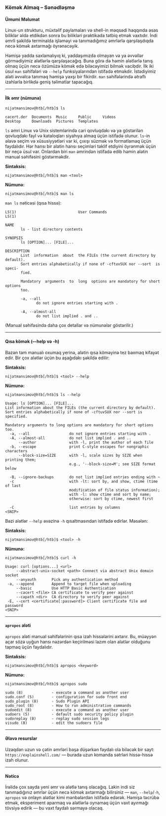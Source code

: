 ### Kömək Almaq – Sənədləşmə

#### Ümumi Məlumat

Linux-un strukturu, müxtəlif paylamaları və shell-in məqsədi haqqında əsas biliklər əldə etdikdən sonra bu bilikləri praktikada tətbiq etmək vaxtıdır. İndi əmrli şəkildə terminalda işləməyi və tanımadığımız əmrlərlə qarşılaşdıqda necə kömək axtarmağı öyrənəcəyik.

Həmişə yadda saxlamalıyıq ki, yaddaşımızda olmayan və ya əvvəllər görmədiyimiz alətlərlə qarşılaşacağıq. Buna görə də həmin alətlərlə tanış olmaq üçün necə özümüzə kömək edə biləcəyimizi bilmək vacibdir. İlk iki üsul `man` səhifələri və `--help` funksiyalarından istifadə etməkdir. İstədiyimiz aləti əvvəlcə tanımaq həmişə yaxşı bir fikirdir. `man` səhifələrində ətraflı izahlarla birlikdə geniş təlimatlar tapacağıq.

---

#### İlk əmr (nümunə)

```
nijatmansimov@htb[/htb]$ ls

cacert.der  Documents  Music     Public     Videos
Desktop     Downloads  Pictures  Templates
```

`ls` əmri Linux və Unix sistemlərində cari qovluqdakı və ya göstərilən qovluqdakı fayl və kataloqları siyahıya almaq üçün istifadə olunur. `ls`-in əlavə seçim və xüsusiyyətləri var ki, çıxışı süzmək və formatlamaq üçün faydalıdır. Hər hansı bir alətin hansı seçimləri təklif etdiyini öyrənmək üçün bir neçə üsul var. Onlardan biri `man` əmrindən istifadə edib həmin alətin manual səhifəsini göstərməkdir.

**Sintaksis:**

```
nijatmansimov@htb[/htb]$ man <tool>
```

**Nümunə:**

```
nijatmansimov@htb[/htb]$ man ls
```

`man ls` nəticəsi (qısa hissə):

```
LS(1)                            User Commands                           LS(1)

NAME
       ls - list directory contents

SYNOPSIS
       ls [OPTION]... [FILE]...

DESCRIPTION
       List  information  about  the FILEs (the current directory by default).
       Sort entries alphabetically if none of -cftuvSUX nor --sort  is  speci‐
       fied.

       Mandatory  arguments  to  long  options are mandatory for short options
       too.

       -a, --all
              do not ignore entries starting with .

       -A, --almost-all
              do not list implied . and ..
```

(Manual səhifəsində daha çox detallar və nümunələr göstərilir.)

---

#### Qısa kömək (–-help və -h)

Bəzən tam manualı oxumaq yerinə, alətin qısa köməyinə tez baxmaq kifayət edir. Bir çox alətlər üçün bu aşağıdakı şəkildə edilir:

**Sintaksis:**

```
nijatmansimov@htb[/htb]$ <tool> --help
```

**Nümunə:**

```
nijatmansimov@htb[/htb]$ ls --help

Usage: ls [OPTION]... [FILE]...
List information about the FILEs (the current directory by default).
Sort entries alphabetically if none of -cftuvSUX nor --sort is specified.

Mandatory arguments to long options are mandatory for short options too.
  -a, --all                  do not ignore entries starting with .
  -A, --almost-all           do not list implied . and ..
      --author               with -l, print the author of each file
  -b, --escape               print C-style escapes for nongraphic characters
      --block-size=SIZE      with -l, scale sizes by SIZE when printing them;
                             e.g., '--block-size=M'; see SIZE format below

  -B, --ignore-backups       do not list implied entries ending with ~
  -c                         with -lt: sort by, and show, ctime (time of last
                             modification of file status information);
                             with -l: show ctime and sort by name;
                             otherwise: sort by ctime, newest first

  -C                         list entries by columns
<SNIP>
```

Bəzi alətlər `--help` əvəzinə `-h` qısaltmasından istifadə edirlər. Məsələn:

**Sintaksis:**

```
nijatmansimov@htb[/htb]$ <tool> -h
```

**Nümunə:**

```
nijatmansimov@htb[/htb]$ curl -h

Usage: curl [options...] <url>
     --abstract-unix-socket <path> Connect via abstract Unix domain socket
     --anyauth       Pick any authentication method
 -a, --append        Append to target file when uploading
     --basic         Use HTTP Basic Authentication
     --cacert <file> CA certificate to verify peer against
     --capath <dir>  CA directory to verify peer against
 -E, --cert <certificate[:password]> Client certificate file and password
<SNIP>
```

---

#### `apropos` aləti

`apropos` aləti manual səhifələrinin qısa izah hissələrini axtarır. Bu, müəyyən açar sözə uyğun hansı nəzərdən keçirilməsi lazım olan alətlər olduğunu tapmaq üçün faydalıdır.

**Sintaksis:**

```
nijatmansimov@htb[/htb]$ apropos <keyword>
```

**Nümunə:**

```
nijatmansimov@htb[/htb]$ apropos sudo

sudo (8)             - execute a command as another user
sudo.conf (5)        - configuration for sudo front end
sudo_plugin (8)      - Sudo Plugin API
sudo_root (8)        - How to run administrative commands
sudoedit (8)         - execute a command as another user
sudoers (5)          - default sudo security policy plugin
sudoreplay (8)       - replay sudo session logs
visudo (8)           - edit the sudoers file
```

---

#### Əlavə resurslar

Uzaqdan uzun və çətin əmrləri başa düşərkən faydalı ola biləcək bir sayt:
`https://explainshell.com/` — burada uzun komanda sətrləri hissə-hissə izah olunur.

---

#### Nəticə

İrəlidə çox sayda yeni əmr və alətlə tanış olacağıq. Lakin indi siz tanımadığınız əmrlər üçün necə kömək axtarmağı bilirsiniz — `man`, `--help`/`-h`, `apropos` və onlayn alətlər kimi mənbələrdən istifadə edərək. Həmişə təcrübə etmək, eksperiment aparmaq və alətlərlə oynamaq üçün vaxt ayırmağı tövsiyə edirik — bu vaxt faydalı sərmayə olacaq.
